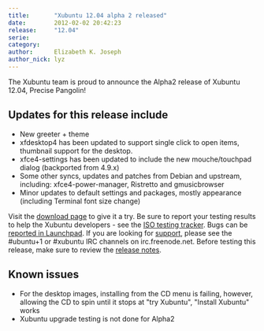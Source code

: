 ```yaml
---
title:       "Xubuntu 12.04 alpha 2 released"
date:        2012-02-02 20:42:23
release:     "12.04"
serie:       
category:    
author:      Elizabeth K. Joseph
author_nick: lyz
---
```


The Xubuntu team is proud to announce the Alpha2 release of Xubuntu 12.04, Precise Pangolin!

Updates for this release include
--------------------------------

- New greeter + theme
- xfdesktop4 has been updated to support single click to open items, thumbnail support for the desktop.
- xfce4-settings has been updated to include the new mouche/touchpad dialog (backported from 4.9.x)
- Some other syncs, updates and patches from Debian and upstream, including: xfce4-power-manager, Ristretto and gmusicbrowser
- Minor updates to default settings and packages, mostly appearance (including Terminal font size change)

Visit the [download page](http://cdimage.ubuntu.com/xubuntu/releases/12.04/alpha-2/) to give it a try. Be sure to report your testing results to help the Xubuntu developers - see the [ISO testing tracker](http://iso.qa.ubuntu.com/qatracker/build/xubuntu/all). Bugs can be [reported in Launchpad](https://launchpad.net/ubuntu/+filebug/). If you are looking for [support](http://xubuntu.org/help), please see the #ubuntu+1 or #xubuntu IRC channels on irc.freenode.net. Before testing this release, make sure to review the [release notes](https://wiki.ubuntu.com/PrecisePangolin/TechnicalOverview/Alpha2).

Known issues
------------

- For the desktop images, installing from the CD menu is failing, however, allowing the CD to spin until it stops at "try Xubuntu", "Install Xubuntu" works
- Xubuntu upgrade testing is not done for Alpha2
